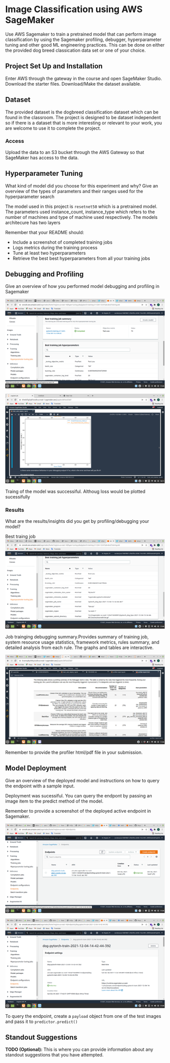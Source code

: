 # Image Classification using AWS SageMaker

Use AWS Sagemaker to train a pretrained model that can perform image classification by using the Sagemaker profiling, debugger, hyperparameter tuning and other good ML engineering practices. This can be done on either the provided dog breed classication data set or one of your choice.

## Project Set Up and Installation
Enter AWS through the gateway in the course and open SageMaker Studio. 
Download the starter files.
Download/Make the dataset available. 

## Dataset
The provided dataset is the dogbreed classification dataset which can be found in the classroom.
The project is designed to be dataset independent so if there is a dataset that is more interesting or relevant to your work, you are welcome to use it to complete the project.

### Access
Upload the data to an S3 bucket through the AWS Gateway so that SageMaker has access to the data. 

## Hyperparameter Tuning
What kind of model did you choose for this experiment and why? Give an overview of the types of parameters and their ranges used for the hyperparameter search



The model used in this project is ```resetnet50``` which is a pretrained model. The parameters used  instance_count, instance_type which refers to the number of machines and type of machine used respectively.
The models architecure has two layers

Remember that your README should:
- Include a screenshot of completed training jobs
- Logs metrics during the training process
- Tune at least two hyperparameters
- Retrieve the best best hyperparameters from all your training jobs

## Debugging and Profiling
 Give an overview of how you performed model debugging and profiling in Sagemaker
 
 ![](https://raw.githubusercontent.com/moseti1/udc-img-dog-classification/main/best-training-job.png)
 
 
 ![](https://raw.githubusercontent.com/moseti1/udc-img-dog-classification/main/loss-graph.png)
 
Traing of the model was successiful. Althoug loss would be plotted sucessifully

### Results
 What are the results/insights did you get by profiling/debugging your model?
 
 Best traing job
 ![](https://raw.githubusercontent.com/moseti1/udc-img-dog-classification/main/best-hpo-job.png)
 
Job trainging debugging summary.Provides summary of training job, system resource usage statistics, framework metrics, rules summary, and detailed analysis from each rule. The graphs and tables are interactive.

 
 ![](https://raw.githubusercontent.com/moseti1/udc-img-dog-classification/main/debug-summary.png)

 Remember to provide the profiler html/pdf file in your submission.


## Model Deployment
 Give an overview of the deployed model and instructions on how to query the endpoint with a sample input.
 
 Deployment was sucessiful. You can query the endpont by passing an image item to the predict method of the model.

 Remember to provide a screenshot of the deployed active endpoint in Sagemaker.
 
 ![](https://raw.githubusercontent.com/moseti1/udc-img-dog-classification/main/endpoint-screen.png)
 
 
 ![](https://raw.githubusercontent.com/moseti1/udc-img-dog-classification/main/endpoint-screen1.png)
 
 To query the endpoint, create a  ```payload``` object from one of the test images and pass it to ```predictor.predict()```

## Standout Suggestions
**TODO (Optional):** This is where you can provide information about any standout suggestions that you have attempted.

